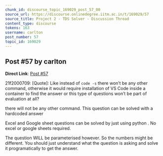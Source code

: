 ```yaml
---
chunk_id: discourse_topic_169029_post_57_00
source_url: https://discourse.onlinedegree.iitm.ac.in/t/169029/57
source_title: Project 2 - TDS Solver - Discussion Thread
content_type: discourse
tokens: 163
username: carlton
post_number: 57
topic_id: 169029
---
```


## Post #57 by carlton

**Direct Link**: [Post #57](https://discourse.onlinedegree.iitm.ac.in/t/169029/57)

21f2000709:
[Quote]: 
Like instead of `code -s` there won’t be any other command, otherwise it would require installation of VS Code inside a container to find the answer or this type of questions won’t be part of evaluation at all?

there will not be any other command. This question can be solved with a hardcoded answer

Excel and Google sheet questions can be solved by just using python . No excel or google sheets required.

The question WILL be parameterised however. So the numbers might be different. You should just understand what the question is asking and solve it programatically to get the answer.
